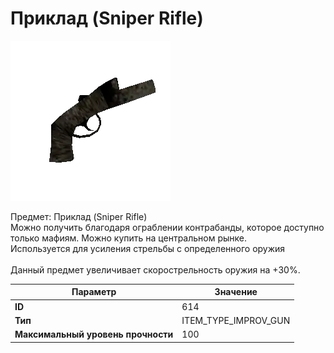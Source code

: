 # Приклад (Sniper Rifle)

![Item Image](../img/614.webp?raw=true)

Предмет: Приклад (Sniper Rifle)<br>Можно получить благодаря ограблении контрабанды, которое доступно<br>только мафиям. Можно купить на центральном рынке. <br>Используется для усиления стрельбы с определенного оружия<br><br>Данный предмет увеличивает скорострельность оружия на +30%.<br>


| Параметр | Значение |
|----------|----------|
| **ID** | 614 |
| **Тип** | ITEM_TYPE_IMPROV_GUN |
| **Максимальный уровень прочности** | 100 |


